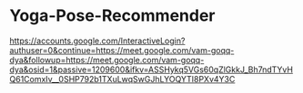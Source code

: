 # Yoga-Pose-Recommender

https://accounts.google.com/InteractiveLogin?authuser=0&continue=https://meet.google.com/vam-goqq-dya&followup=https://meet.google.com/vam-goqq-dya&osid=1&passive=1209600&ifkv=ASSHykq5VGs60qZlGkkJ_Bh7ndTYvHQ61ComxIv__0SHP792b1TXuLwqSwGJhLYOQYTI8PXv4Y3C
